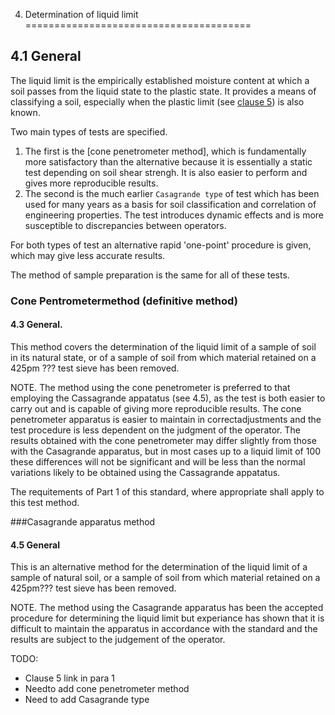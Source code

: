 4. Determination of liquid limit
=======================================

4.1 General
----------------------------

The liquid limit is the empirically established moisture content at which a soil passes from the liquid state to the plastic state. It provides a means of classifying a soil, especially when the plastic limit (see [clause 5](/5/)) is also known.

Two main types of tests are specified. 

1. The first is the [cone penetrometer method], which is fundamentally more satisfactory than the alternative because it is essentially a static test depending on soil shear strengh. It is also easier to perform and gives more reproducible results. 
2. The second is the much earlier `Casagrande type` of test which has been used for many years as a basis for soil classification and correlation of engineering properties. The test introduces dynamic effects and is more susceptible to discrepancies between operators.

For both types of test an alternative rapid 'one-point' procedure is given, which may give less accurate results.

The method of sample preparation is the same for all of these tests.

### Cone Pentrometermethod (definitive method)

#### 4.3 General. 

This method covers the determination of the liquid limit of a sample of soil in its natural state, or of a sample of soil from which material retained on a 425pm ??? test sieve has been removed.

NOTE. The method using the cone penetrometer is preferred to that employing the Cassagrande appatatus (see 4.5), as the test is both easier to carry out and is capable of giving more reproducible results. The cone penetrometer apparatus is easier to maintain in correctadjustments and the test procedure is less dependent on the judgment of the operator. The results obtained with the cone penetrometer may differ slightly from those with the Casagrande apparatus, but in most cases up to a liquid limit of 100 these differences will not be significant and will be less than the normal variations likely to be obtained using the Cassagrande appatatus.

The requitements of Part 1 of this standard, where appropriate shall apply to this test method.

###Casagrande apparatus method

#### 4.5 General 

This is an alternative method for the determination of the liquid limit of a sample of natural soil, or a sample of soil from which material  retained on a 425pm??? test sieve has been removed.

NOTE. The method using the Casagrande apparatus has been the accepted procedure for determining the liquid limit but experiance has shown that it is difficult to maintain the apparatus in accordance with the standard and the results are subject to the judgement of the operator.


TODO:
- Clause 5 link in para 1
- Needto add cone penetrometer method
- Need to add Casagrande type
